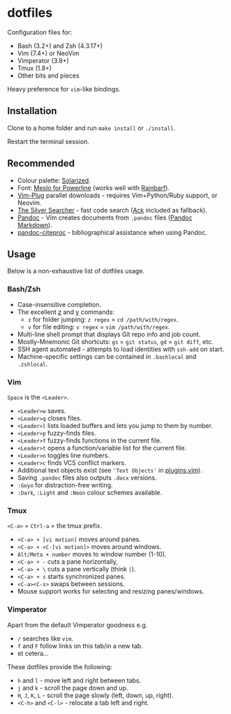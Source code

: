 # dotfiles

Configuration files for:

- Bash (3.2+) and Zsh (4.3.17+)
- Vim (7.4+) or NeoVim
- Vimperator (3.8+)
- Tmux (1.8+)
- Other bits and pieces

Heavy preference for `vim`-like bindings.

## Installation

Clone to a home folder and run `make install` or `./install`.

Restart the terminal session.

## Recommended

- Colour palette: [Solarized][].
- Font: [Meslo for Powerline][] (works well with [Rainbarf][]).
- [Vim-Plug][] parallel downloads - requires Vim+Python/Ruby support, or Neovim.
- [The Silver Searcher][] - fast code search ([Ack][] included as fallback).
- [Pandoc][] - Vim creates documents from `.pandoc` files ([Pandoc Markdown][]).
- [pandoc-citeproc][] - bibliographical assistance when using Pandoc.

[Solarized]: http://ethanschoonover.com/solarized
[Meslo for Powerline]: https://github.com/Lokaltog/powerline-fonts
[Rainbarf]: https://github.com/creaktive/rainbarf
[Vim-Plug]: https://github.com/junegunn/vim-plug
[The Silver Searcher]: https://github.com/ggreer/the_silver_searcher
[Ack]: http://beyondgrep.com/
[Pandoc]: http://pandoc.org/
[Pandoc Markdown]: http://pandoc.org/README.html#pandocs-markdown
[pandoc-citeproc]: https://github.com/jgm/pandoc-citeproc

## Usage

Below is a non-exhaustive list of dotfiles usage.

### Bash/Zsh

- Case-insensitive completion.
- The excellent [z][] and [v][] commands:
  - `z` for folder jumping: `z regex` = `cd /path/with/regex`.
  - `v` for file editing: `v regex` = `vim /path/with/regex`.
- Multi-line shell prompt that displays Git repo info and job count.
- Mostly-Mnemonic Git shortcuts: `gs` = `git status`, `gd` = `git diff`, etc.
- SSH agent automated - attempts to load identities with `ssh-add` on start.
- Machine-specific settings can be contained in `.bashlocal` and `.zshlocal`.

[z]: https://github.com/rupa/z
[v]: https://github.com/rupa/v

### Vim

`Space` is the `<Leader>`.

- `<Leader>w` saves.
- `<Leader>q` closes files.
- `<Leader>l` lists loaded buffers and lets you jump to them by number.
- `<Leader>p` fuzzy-finds files.
- `<Leader>f` fuzzy-finds functions in the current file.
- `<Leader>t` opens a function/variable list for the current file.
- `<Leader>n` toggles line numbers.
- `<Leader>c` finds VCS conflict markers.
- Additional text objects exist (see `'Text Objects'` in [plugins.vim][]).
- Saving `.pandoc` files also outputs `.docx` versions.
- `:Goyo` for distraction-free writing.
- `:Dark`, `:Light` and `:Neon` colour schemes available.

[plugins.vim]: vim/plugins.vim

### Tmux

`<C-a>` = `Ctrl-a` = the tmux prefix.

- `<C-a> + [vi motion]` moves around panes.
- `<C-a> + <C-[vi motion]>` moves around windows.
- `Alt/Meta + number` moves to window number (1-10).
- `<C-a> + -` cuts a pane horizontally,
- `<C-a> + \` cuts a pane vertically (think `|`).
- `<C-a> + s` starts synchronized panes.
- `<C-a><C-s>` swaps between sessions.
- Mouse support works for selecting and resizing panes/windows.

### Vimperator

Apart from the default Vimperator goodness e.g.

- `/` searches like `vim`.
- `f` and `F` follow links on this tab/in a new tab.
- et cetera...

These dotfiles provide the following:

- `h` and `l` - move left and right between tabs.
- `j` and `k` - scroll the page down and up.
- `H`, `J`, `K`, `L` - scroll the page slowly (left, down, up, right).
- `<C-h>` and `<C-l>` - relocate a tab left and right.

